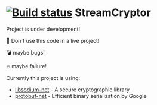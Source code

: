[![Build status](https://ci.appveyor.com/api/projects/status/73fb5hecxx9xjyip)](https://ci.appveyor.com/project/bitbeans/streamcryptor)
StreamCryptor
=========

Project is under development!

:facepunch: Don`t use this code in a live project!

:bomb: maybe bugs!

:fire: maybe failure!

Currently this project is using:

  * [libsodium-net] - A secure cryptographic library
  * [protobuf-net] - Efficient binary serialization by Google


[libsodium-net]:https://github.com/adamcaudill/libsodium-net
[protobuf-net]:https://code.google.com/p/protobuf-net/
